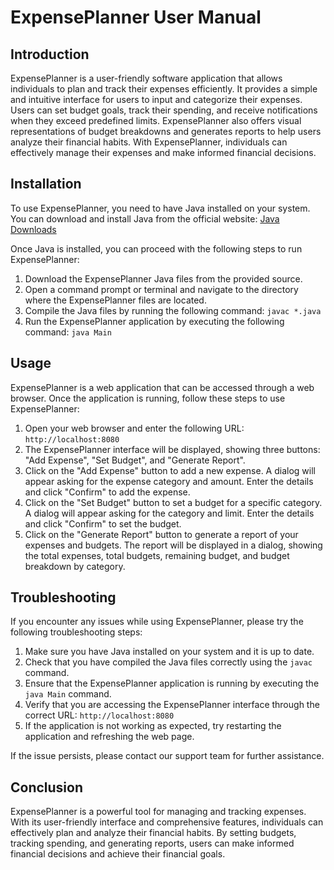 # ExpensePlanner User Manual

## Introduction

ExpensePlanner is a user-friendly software application that allows individuals to plan and track their expenses efficiently. It provides a simple and intuitive interface for users to input and categorize their expenses. Users can set budget goals, track their spending, and receive notifications when they exceed predefined limits. ExpensePlanner also offers visual representations of budget breakdowns and generates reports to help users analyze their financial habits. With ExpensePlanner, individuals can effectively manage their expenses and make informed financial decisions.

## Installation

To use ExpensePlanner, you need to have Java installed on your system. You can download and install Java from the official website: [Java Downloads](https://www.oracle.com/java/technologies/javase-jdk11-downloads.html)

Once Java is installed, you can proceed with the following steps to run ExpensePlanner:

1. Download the ExpensePlanner Java files from the provided source.
2. Open a command prompt or terminal and navigate to the directory where the ExpensePlanner files are located.
3. Compile the Java files by running the following command: `javac *.java`
4. Run the ExpensePlanner application by executing the following command: `java Main`

## Usage

ExpensePlanner is a web application that can be accessed through a web browser. Once the application is running, follow these steps to use ExpensePlanner:

1. Open your web browser and enter the following URL: `http://localhost:8080`
2. The ExpensePlanner interface will be displayed, showing three buttons: "Add Expense", "Set Budget", and "Generate Report".
3. Click on the "Add Expense" button to add a new expense. A dialog will appear asking for the expense category and amount. Enter the details and click "Confirm" to add the expense.
4. Click on the "Set Budget" button to set a budget for a specific category. A dialog will appear asking for the category and limit. Enter the details and click "Confirm" to set the budget.
5. Click on the "Generate Report" button to generate a report of your expenses and budgets. The report will be displayed in a dialog, showing the total expenses, total budgets, remaining budget, and budget breakdown by category.

## Troubleshooting

If you encounter any issues while using ExpensePlanner, please try the following troubleshooting steps:

1. Make sure you have Java installed on your system and it is up to date.
2. Check that you have compiled the Java files correctly using the `javac` command.
3. Ensure that the ExpensePlanner application is running by executing the `java Main` command.
4. Verify that you are accessing the ExpensePlanner interface through the correct URL: `http://localhost:8080`
5. If the application is not working as expected, try restarting the application and refreshing the web page.

If the issue persists, please contact our support team for further assistance.

## Conclusion

ExpensePlanner is a powerful tool for managing and tracking expenses. With its user-friendly interface and comprehensive features, individuals can effectively plan and analyze their financial habits. By setting budgets, tracking spending, and generating reports, users can make informed financial decisions and achieve their financial goals.